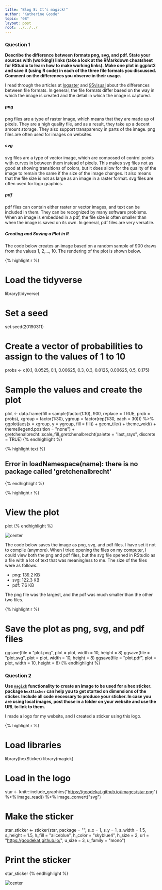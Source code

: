 ```yaml
---
title: "Blog 8: It's magick!"
author: "Katherine Goode"
topic: "08"
layout: post
root: ../../../
---
```


### Question 1 

**Describe the difference between formats png, svg, and pdf. State your sources with (working!) links (take a look at the RMarkdown cheatsheet for RStudio to learn how to make working links). Make one plot in ggplot2 and save it (using R code) in each of the three file formats you discussed. Comment on the differences you observe in their usage.**

I read through the articles at [logaster](https://www.logaster.com/blog/jpg-png-svg-pdf-formats/) and [95visual](https://www.95visual.com/blog/svg-pdf-jpg-png-whats-the-difference) about the differences between file formats. In general, the file formats differ based on the way in which the image is created and the detail in which the image is captured.

##### png

png files are a type of raster image, which means that they are made up of pixels. They are a high quality file, and as a result, they  take up a decent amount storage. They also support transparency in parts of the image. png files are often used for images on websites.

##### svg

svg files are a type of vector image, which are composed of control points with curves in between them instead of pixels. This makes svg files not as good at showing transitions of colors, but it does allow for the quality of the image to remain the same if the size of the image changes. It also means that the file size is not as large as an image in a raster format. svg files are often used for logo graphics.

##### pdf

pdf files can contain either raster or vector images, and text can be included in them. They can be recognized by many software problems. When an image is embedded in a pdf, the file size is often smaller than when the image is saved on its own. In general, pdf files are very versatile.

##### Creating and Saving a Plot in R

The code below creates an image based on a random sample of 900 draws from the values 1, 2,..., 10. The rendering of the plot is shown below.


{% highlight r %}
# Load the tidyverse
library(tidyverse)

# Set a seed
set.seed(20190311)

# Create a vector of probabilities to assign to the values of 1 to 10
probs <- c(0.1, 0.0525, 0.1, 0.00625, 0.3, 0.3, 0.0125, 0.00625, 0.5, 0.175)

# Sample the values and create the plot
plot <- data.frame(fill = sample(factor(1:10), 900, replace = TRUE, prob = probs), 
           xgroup = factor(1:30),
           ygroup = factor(rep(1:30, each = 30))) %>%
  ggplot(aes(x = xgroup, y = ygroup, fill = fill)) + 
  geom_tile() + 
  theme_void() +
  theme(legend.position = "none") +
  gretchenalbrecht::scale_fill_gretchenalbrecht(palette = "last_rays", discrete = TRUE)
{% endhighlight %}



{% highlight text %}
## Error in loadNamespace(name): there is no package called 'gretchenalbrecht'
{% endhighlight %}



{% highlight r %}
# View the plot
plot
{% endhighlight %}

![center](./../figure/08/GoodeKatherine/unnamed-chunk-1-1.png)

The code below saves the image as png, svg, and pdf files. I have set it not to compile (anymore). When I tried opening the files on my computer, I could view both the png and pdf files, but the svg file opened in RStudio as a file with a lot of text that was meaningless to me. The size of the files were as follows.

- png: 139.2 KB
- svg: 122.3 KB
- pdf: 7.6 KB

The png file was the largest, and the pdf was much smaller than the other two files.


{% highlight r %}
# Save the plot as png, svg, and pdf files
ggsave(file = "plot.png", plot = plot, width = 10, height = 8)
ggsave(file = "plot.svg", plot = plot, width = 10, height = 8)
ggsave(file = "plot.pdf", plot = plot, width = 10, height = 8)
{% endhighlight %}

### Question 2

**Use [`magick`](https://cran.r-project.org/web/packages/magick/vignettes/intro.html) functionality to create an image to be used for a hex sticker. package `hexSticker` can help you to get started on dimensions of the sticker. Include all code necessary to produce your sticker. In case you are using local images, post those in a folder on your website and use the URL to link to them.**

I made a logo for my website, and I created a sticker using this logo.


{% highlight r %}
# Load libraries
library(hexSticker)
library(magick)

# Load in the logo
star <- knitr::include_graphics("https://goodekat.github.io/images/star.png") %>% 
  image_read() %>%
  image_convert("svg")

# Make the sticker
star_sticker <- sticker(star, 
                        package = "",
                        s_x = 1, s_y = 1, 
                        s_width = 1.5,
                        s_height = 1.5, 
                        h_fill = "aliceblue",
                        h_color = "skyblue4",
                        h_size = 2,
                        url = "https://goodekat.github.io/",
                        u_size = 3,
                        u_family = "mono")

# Print the sticker
star_sticker
{% endhighlight %}

![center](./../figure/08/GoodeKatherine/unnamed-chunk-3-1.png)

